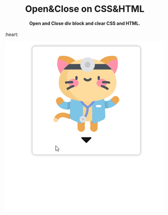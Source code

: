 <h1 align="center">
  <br>
  Open&Close on CSS&HTML
  <br>
</h1>

<h4 align="center">Open and Close div block and clear CSS and HTML.</h4> :heart:

![screenshot](pgif.gif)
